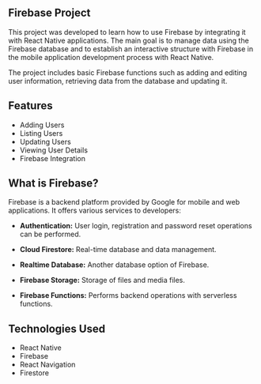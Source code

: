 ## Firebase Project

This project was developed to learn how to use Firebase by integrating it with React Native applications. The main goal is to manage data using the Firebase database and to establish an interactive structure with Firebase in the mobile application development process with React Native.

The project includes basic Firebase functions such as adding and editing user information, retrieving data from the database and updating it.

## Features

- Adding Users
- Listing Users
- Updating Users
- Viewing User Details
- Firebase Integration

## What is Firebase?

Firebase is a backend platform provided by Google for mobile and web applications. It offers various services to developers:

- **Authentication:** User login, registration and password reset operations can be performed.

- **Cloud Firestore:** Real-time database and data management.

- **Realtime Database:** Another database option of Firebase.

- **Firebase Storage:** Storage of files and media files.

- **Firebase Functions:** Performs backend operations with serverless functions.

## Technologies Used

- React Native
- Firebase
- React Navigation
- Firestore

